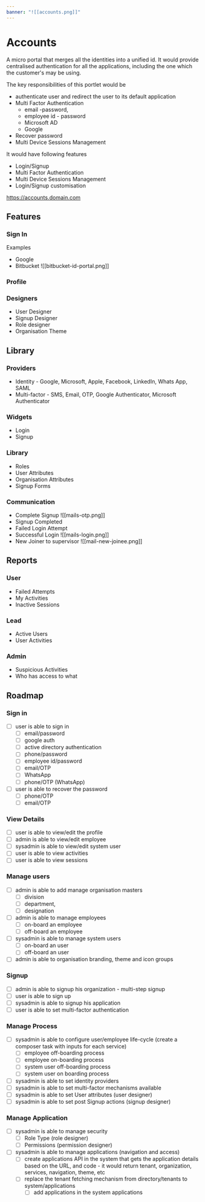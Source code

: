 ```yaml
---
banner: "![[accounts.png]]"
---
```


# Accounts


A micro portal that merges all the identities into a unified id.  It would provide centralised authentication for all the applications, including the one which the customer's may be using.

The key responsibilities of this portlet would  be 
- authenticate user and redirect the user to its default application
- Multi Factor Authentication 
	-  email -password, 
	- employee id - password
	- Microsoft AD
	- Google 
- Recover password
- Multi Device Sessions Management

It would have following features
- Login/Signup
- Multi Factor Authentication
- Multi Device Sessions Management
- Login/Signup customisation

https://accounts.domain.com



## Features
### Sign In

Examples
- Google
- Bitbucket
![[bitbucket-id-portal.png]]

### Profile


### Designers
- User Designer
- Signup Designer
- Role designer
- Organisation Theme

## Library

### Providers
-   Identity - Google, Microsoft, Apple, Facebook, LinkedIn, Whats App, SAML
-   Multi-factor - SMS, Email, OTP, Google Authenticator, Microsoft Authenticator

### Widgets
-   Login
-   Signup

### Library
-   Roles
-   User Attributes
-   Organisation Attributes
-   Signup Forms

### Communication 
-   Complete Signup ![[mails-otp.png]]
-   Signup Completed
-   Failed Login Attempt
-   Successful Login ![[mails-login.png]]
-   New Joiner to supervisor ![[mail-new-joinee.png]]

## Reports

### User  
-   Failed Attempts
-   My Activities
-   Inactive Sessions

### Lead
-   Active Users
-   User Activities

### Admin
-   Suspicious Activities 
-   Who has access to what

## Roadmap
### Sign in
- [ ] user is able to sign in 
    - [ ] email/password
    - [ ] google auth
    - [ ] active directory authentication
    - [ ] phone/password
    - [ ] employee id/password
    - [ ] email/OTP
    - [ ] WhatsApp
    - [ ] phone/OTP (WhatsApp)
- [ ] user is able to recover the password
    - [ ] phone/OTP
    - [ ] email/OTP
### View Details
- [ ] user is able to view/edit the profile
- [ ] admin is able to view/edit employee
- [ ] sysadmin is able to view/edit system user
- [ ] user is able to view activities
- [ ] user is able to view sessions
### Manage users
- [ ] admin is able to add manage organisation masters
    - [ ] division
    - [ ] department, 
    - [ ] designation
- [ ] admin is able to manage employees
    - [ ] on-board an employee
    - [ ] off-board an employee
- [ ] sysadmin is able to manage system users
    - [ ] on-board an user
    - [ ] off-board an user
- [ ] admin is able to organisation branding, theme and icon groups
### Signup 
- [ ] admin is able to signup his organization - multi-step signup
- [ ] user is able to sign up
- [ ] sysadmin is able to signup his application
- [ ] user is able to set multi-factor authentication
### Manage Process
- [ ] sysadmin is able to configure user/employee life-cycle (create a composer task with inputs for each service)
    - [ ] employee off-boarding process
    - [ ] employee on-boarding process
    - [ ] system user off-boarding process
    - [ ] system user on boarding process
- [ ] sysadmin is able to set identity providers
- [ ] sysadmin is able to set multi-factor mechanisms available
- [ ] sysadmin is able to set User attributes (user designer)
- [ ] sysadmin is able to set post Signup actions (signup designer)
### Manage Application
- [ ] sysadmin is able to manage security
    - [ ] Role Type (role designer) 
    - [ ] Permissions (permission designer)
- [ ] sysadmin is able to manage applications (navigation and access) 
    - [ ] create applications API in the system that gets the application details based on the URL, and code - it would return tenant, organization, services, navigation, theme, etc
    - [ ] replace the tenant fetching mechanism from directory/tenants to system/applications
      - [ ] add applications in the system applications